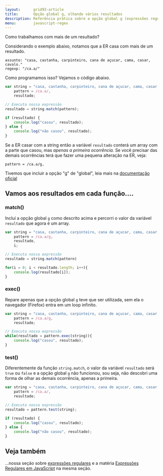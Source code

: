 ```yaml
---
layout:      grid93-article
title:       Opção global g, olhando vários resultados
description: Referência prática sobre a opção global g (expressões regulares)
menu:        javascript-regex
---
```


Como trabalhamos com mais de um resultado?

Considerando o exemplo abaixo, notamos que a ER casa com mais de um resultado.

    assunto: "casa, castanha, carpinteiro, cana de açucar, cama, casar, cavalo."
    regexp: "/ca.a/"

Como programamos isso? Vejamos o código abaixo.

```javascript
var string = "casa, castanha, carpinteiro, cana de açucar, cama, casar, cavalo.",
    pattern = /ca.a/,
    resultado;

// Executa nossa expressão
resultado = string.match(pattern);

if (resultado) {
    console.log("casou", resultado);
} else {
    console.log("não casou", resultado);
}
```


Se a ER casar com a string então a variável `resultado` conterá um array com a parte que casou, mas *apenas a primeira
ocorrência.* Se você precisar das demais ocorrências terá que fazer uma pequena alteração na ER, veja:

    pattern = /ca.a/g,

Tivemos que incluir a opção "g" de "global", leia mais na 
[documentação oficial](https://developer.mozilla.org/en-US/docs/Web/JavaScript/Reference/Global_Objects/String/match?redirectlocale=en-US&redirectslug=JavaScript%2FReference%2FGlobal_Objects%2FString%2Fmatch "link-externo")



Vamos aos resultados em cada função....
---


### match()

Incluí a opção global `g` como descrito acima e percorri o valor da variável `resultado` que agora é um array.


```javascript
var string = "casa, castanha, carpinteiro, cana de açucar, cama, casar, cavalo.",
    pattern = /ca.a/g,
    resultado,
    i;

// Executa nossa expressão
resultado = string.match(pattern)

for(i = 0; i < resultado.length; i++){
    console.log(resultado[i]);
}
```


### exec()

Repare apenas que a opção global `g` teve que ser utilizada, sem ela o navegador (Firefox) entra em um loop infinito.

```javascript
var string = "casa, castanha, carpinteiro, cana de açucar, cama, casar, cavalo.",
    pattern = /ca.a/g,
    resultado;

// Executa nossa expressão
while(resultado = pattern.exec(string)){
    console.log("casou", resultado);
}
```


###  test()

Diferentemente da função `string.match`, o valor da variável `resultado` será `true` ou `false` e a opção global
`g` não funcionou, sou seja, não descobri uma forma de olhar as demais ocorrência, apenas a primeira.



```javascript
var string = "casa, castanha, carpinteiro, cana de açucar, cama, casar, cavalo.",
    pattern = /ca.a/,
    resultado;

// Executa nossa expressão
resultado = pattern.test(string);

if (resultado) {
    console.log("casou", resultado);
} else {
    console.log("não casou", resultado);
}
```


Veja também
---

...nossa seção sobre [expressões regulares](/regex/) e a matéria [Expressões Regulares em JavaScript](/regex/javascript-expressoes-regulares/)
na mesma seção.